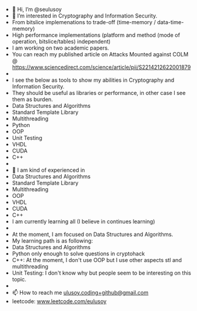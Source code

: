 - 👋 Hi, I’m @seulusoy
- 👀 I’m interested in Cryptography and Information Security.
- From bitslice implemenations to trade-off (time-memory / data-time-memory)
- High performance implementations (platform and method (mode of operation, bitslice/tables) independent)
- I am working on two academic papers.
- You can reach my published article on Attacks Mounted against COLM @ https://www.sciencedirect.com/science/article/pii/S2214212622001879
- 
- I see the below as tools to show my abilities in Cryptography and Information Security.
- They should be useful as libraries or performance, in other case I see them as burden.
- Data Structures and Algorithms
- Standard Template Library 
- Multithreading
- Python
- OOP
- Unit Testing
- VHDL
- CUDA
- C++
- 
- 🌱 I am kind of experienced in
- Data Structures and Algorithms
- Standard Template Library
- Multithreading
- OOP
- VHDL
- CUDA
- C++
- I am currently learning all (I believe in continues learning)
- 
- At the moment, I am focused on Data Structures and Algorithms.
- My learning path is as following:
- Data Structures and Algorithms
- Python only enough to solve questions in cryptohack
- C++: At the moment, I don't use OOP but I use other aspects stl and multithreading
- Unit Testing: I don't know why but people seem to be interesting on this topic.
- 
- 📫 How to reach me ulusoy.coding+github@gmail.com
- leetcode: www.leetcode.com/eulusoy

<!---
seulusoy/seulusoy is a ✨ special ✨ repository because its `README.md` (this file) appears on your GitHub profile.
You can click the Preview link to take a look at your changes.
--->
